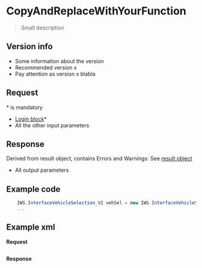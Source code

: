 <!-- docs/op/CopyAndReplaceWithYourFunction/README.md -->
# CopyAndReplaceWithYourFunction

> Small description

## Version info
- Some information about the version
- Recommended version x
- Pay attention as version x blabla

## Request
\* is mandatory

- [Login block](/op/loginblock.md)*
- All the other input parameters

## Response
Derived from result object, contains Errors and Warnings: See [result object](/op/resultobject.md)
- All output parameters

## Example code
```csharp
	IWS.InterfaceVehicleSelection_V2 vehSel = new IWS.InterfaceVehicleSelection_V2();
	...
```

## Example xml
**Request**
```XML

```

**Response**
```XML

```
